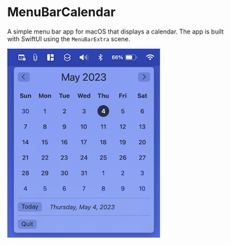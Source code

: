 # MenuBarCalendar
A simple menu bar app for macOS that displays a calendar. The app is built with SwiftUI using the `MenuBarExtra` scene.

![Screenshot of the calendar](screenshot.png)
